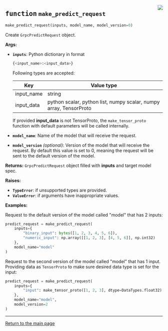 <a href="../../../../client/python/lib/ovmsclient/tfs_compat/grpc/requests.py#L39"><img align="right" style="float:right;" src="https://img.shields.io/badge/-source-cccccc?style=flat-square"></a>

## <kbd>function</kbd> `make_predict_request`

```python
make_predict_request(inputs, model_name, model_version=0)
```

Create `GrpcPredictRequest` object. 


**Args:**
 
 - <b>`inputs`</b>:  Python dictionary in format 
    ```python
    {<input_name>:<input_data>}
    ```               
    Following types are accepted: 

    | Key | Value type |
    |---|---|
    | input_name | string |
    | input_data | python scalar, python list, numpy scalar, numpy array, TensorProto |        

    If provided **input_data** is not TensorProto, the `make_tensor_proto` function with default parameters will be called internally. 

- <b>`model_name`</b>: Name of the model that will receive the request. 

- <b>`model_version`</b> <i>(optional)</i>: Version of the model that will receive the request.          By default this value is set to 0, meaning the request will be sent to the default version of the model. 


**Returns:**
 `GrpcPredictRequest` object filled with **inputs** and target model spec. 


**Raises:**
 
 - <b>`TypeError`</b>:   if unsupported types are provided. 
 - <b>`ValueError`</b>:  if arguments have inappropriate values. 


**Examples:**

 Request to the default version of the model called "model" that has 2 inputs:   

```python 
predict_request = make_predict_request(
    inputs={
        "binary_input": bytes([1, 2, 3, 4, 5, 6]),
        "numeric_input": np.array([[1, 2, 3], [4, 5, 6]], np.int32)
    }, 
    model_name="model"
)
```

Request to the second version of the model called "model" that has 1 input.
Providing data as `TensorProto` to make sure desired data type is set for the input:

```python
predict_request = make_predict_request(
    inputs={
        "input": make_tensor_proto([1, 2, 3], dtype=DataTypes.float32)
    }, 
    model_name="model", 
    model_version=2
)
```

---

<a href="README.md">Return to the main page</a>
